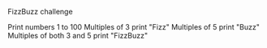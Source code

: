 FizzBuzz challenge

Print numbers 1 to 100
Multiples of 3 print "Fizz"
Multiples of 5 print "Buzz"
Multiples of both 3 and 5 print "FizzBuzz"
